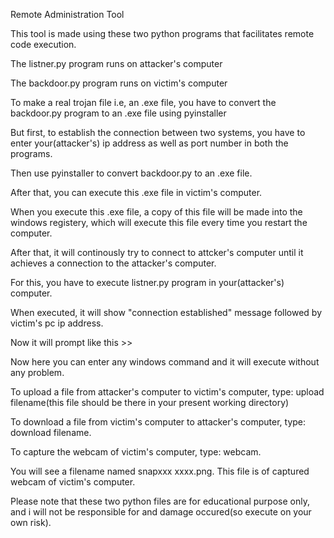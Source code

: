 Remote Administration Tool

This tool is made using these two python programs that facilitates remote code execution.

The listner.py program runs on attacker's computer

The backdoor.py program runs on victim's computer

To make a real trojan file i.e, an .exe file, you have to convert the backdoor.py program to an .exe file using pyinstaller

But first, to establish the connection between two systems, you have to enter your(attacker's) ip address as well as port number in both the programs.

Then use pyinstaller to convert backdoor.py to an .exe file.

After that, you can execute this .exe file in victim's computer.

When you execute this .exe file, a copy of this file will be made into the windows registery, which will execute this file every time you restart the computer.

After that, it will continously try to connect to attcker's computer until it achieves a connection to the attacker's computer.

For this, you have to execute listner.py program in your(attacker's) computer.

When executed, it will show "connection established" message followed by victim's pc ip address.

Now it will prompt like this >>

Now here you can enter any windows command and it will execute without any problem.

To upload a file from attacker's computer to victim's computer, type: upload filename(this file should be there in your present working directory)

To download a file from victim's computer to attacker's computer, type: download filename.

To capture the webcam of victim's computer, type: webcam.

You will see a filename named snapxxx xxxx.png. This file is of captured webcam of victim's computer.

Please note that these two python files are for educational purpose only, and i will not be responsible for and damage occured(so execute on your own risk).

